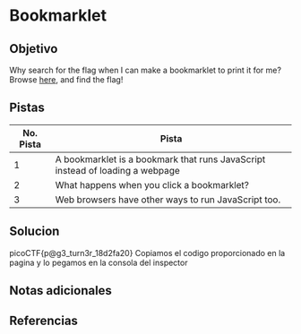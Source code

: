 # Bookmarklet

## Objetivo
Why search for the flag when I can make a bookmarklet to print it for me?Browse [here](http://titan.picoctf.net:54490/), and find the flag!

## Pistas

| No. Pista | Pista                                                                         |
| --------- | ----------------------------------------------------------------------------- |
| 1         | A bookmarklet is a bookmark that runs JavaScript instead of loading a webpage |
| 2         | What happens when you click a bookmarklet?                                    |
| 3         | Web browsers have other ways to run JavaScript too.                           |


## Solucion
picoCTF{p@g3_turn3r_18d2fa20}
Copiamos el codigo proporcionado en la pagina y lo pegamos en la consola del inspector

## Notas adicionales

## Referencias